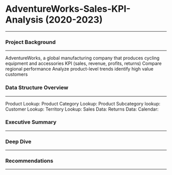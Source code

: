 # AdventureWorks-Sales-KPI-Analysis (2020-2023)
___
### Project Background
___
AdventureWorks, a global manufacturing company that produces cycling equipment and accessories
KPI (sales, revenue, profits, returns)
Compare regional performance
Analyze product-level trends
identify high value customers

### Data Structure Overview
___
Product Lookup:
Product Category Lookup:
Product Subcategory lookup:
Customer Lookup:
Territory Lookup:
Sales Data:
Returns Data:
Calendar:
### Executive Summary
___

### Deep Dive
___

### Recommendations
___
